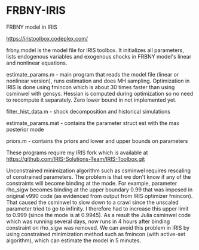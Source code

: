 # FRBNY-IRIS
FRBNY model in IRIS

https://iristoolbox.codeplex.com/

frbny.model is the model file for IRIS toolbox. It initializes all parameters, lists endogenous variables and exogenous shocks in FRBNY model's linear and nonlinear equations.

estimate_params.m - main program that reads the model file (linear or nonlinear version), runs estimation and does MH sampling. Optimization in IRIS is done using fmincon which is about 30 times faster than using csminwel with gensys. Hessian is computed during optimization so no need to recompute it separately. Zero lower bound in not implemented yet.

filter_hist_data.m - shock decomposition and historical simulations

estimate_params.mat - contains the parameter struct est with the max posterior mode

priors.m - contains the priors and lower and upper bounds on parameters

These programs require my IRIS fork which is available at https://github.com/IRIS-Solutions-Team/IRIS-Toolbox.git

Unconstrained minimization algorithm such as csminwel requires rescaling of constrained parameters. The problem is that we don't know if any of the constraints will become binding at the mode. For example, parameter rho_sigw becomes binding at the upper boundary 0.99 that was imposed in original v990 code (as evidenced from output from IRIS optimizer fmincon). That caused the csminwel to slow down to a crawl since the unscaled parameter tried to go to infinity. I therefore had to increase this upper limit to 0.999 (since the mode is at 0.9945). As a result the Julia csminwel code which was running several days, now runs in 4 hours after binding constraint on rho_sigw was removed. We can avoid this problem in IRIS by using constrained minimization method such as fmincon (with active-set algorithm), which can estimate the model in 5 minutes.
